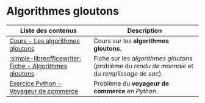 # Algorithmes gloutons

| Liste des contenus                           | Description                         |
| -------------------------------------------- | ----------------------------------- |
| [Cours - Les algorithmes gloutons](cours.md) | Cours sur les **algorithmes gloutons**. |
| [:simple-libreofficewriter: Fiche - Algorithmes gloutons](src/gloutons_eleve.odt) | Fiche sur les *algorithmes gloutons* (problème du *rendu de monnaie* et du *remplissage de sac*). |
| [Exercice Python - Voyageur de commerce](voyageur_commerce.md) | Problème du **voyageur de commerce** en *Python*. |